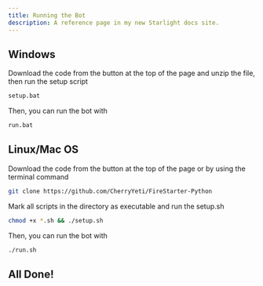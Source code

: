 ```yaml
---
title: Running the Bot
description: A reference page in my new Starlight docs site.
---
```


## Windows

Download the code from the button at the top of the page and unzip the file, then run the setup script

```bat
setup.bat
```

Then, you can run the bot with

```bat
run.bat
```

## Linux/Mac OS

Download the code from the button at the top of the page or by using the terminal command

```bash
git clone https://github.com/CherryYeti/FireStarter-Python
```

Mark all scripts in the directory as executable and run the setup.sh

```bash
chmod +x *.sh && ./setup.sh
```

Then, you can run the bot with

```bash
./run.sh
```

## All Done!
